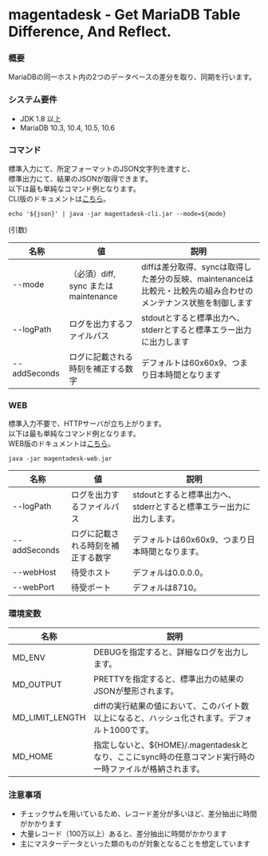 # magentadesk - Get MariaDB Table Difference, And Reflect.

### 概要

MariaDBの同一ホスト内の2つのデータベースの差分を取り、同期を行います。  

### システム要件

* JDK 1.8 以上
* MariaDB 10.3, 10.4, 10.5, 10.6

### コマンド

標準入力にて、所定フォーマットのJSON文字列を渡すと、  
標準出力にて、結果のJSONが取得できます。  
以下は最も単純なコマンド例となります。  
CLI版のドキュメントは[こちら](cli/README.ja.md)。  

    echo '${json}' | java -jar magentadesk-cli.jar --mode=${mode}

(引数)  

|名称|値|説明|
|---|---|---|
|--mode|（必須）diff, sync または maintenance|diffは差分取得、syncは取得した差分の反映、maintenanceは比較元・比較先の組み合わせのメンテナンス状態を制御します|
|--logPath|ログを出力するファイルパス|stdoutとすると標準出力へ、stderrとすると標準エラー出力に出力します|
|--addSeconds|ログに記載される時刻を補正する数字|デフォルトは60x60x9、つまり日本時間となります|

### WEB

標準入力不要で、HTTPサーバが立ち上がります。  
以下は最も単純なコマンド例となります。  
WEB版のドキュメントは[こちら](web/README.ja.md)。

    java -jar magentadesk-web.jar

|名称|値|説明|
|---|---|---|
|--logPath|ログを出力するファイルパス|stdoutとすると標準出力へ、stderrとすると標準エラー出力に出力します。|
|--addSeconds|ログに記載される時刻を補正する数字|デフォルトは60x60x9、つまり日本時間となります。|
|--webHost|待受ホスト|デフォルは0.0.0.0。|
|--webPort|待受ポート|デフォルは8710。|

### 環境変数  

|名称|説明|
|---|---|
|MD_ENV|DEBUGを指定すると、詳細なログを出力します。|
|MD_OUTPUT|PRETTYを指定すると、標準出力の結果のJSONが整形されます。|
|MD_LIMIT_LENGTH|diffの実行結果の値において、このバイト数以上になると、ハッシュ化されます。デフォルト1000です。|
|MD_HOME|指定しないと、${HOME}/.magentadeskとなり、ここにsync時の任意コマンド実行時の一時ファイルが格納されます。|

### 注意事項

* チェックサムを用いているため、レコード差分が多いほど、差分抽出に時間がかかります
* 大量レコード（100万以上）あると、差分抽出に時間がかかります
* 主にマスターデータといった類のものが対象となることを想定しています
